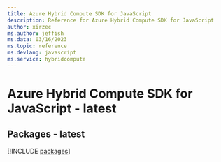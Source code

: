 ```yaml
---
title: Azure Hybrid Compute SDK for JavaScript
description: Reference for Azure Hybrid Compute SDK for JavaScript
author: xirzec
ms.author: jeffish
ms.data: 03/16/2023
ms.topic: reference
ms.devlang: javascript
ms.service: hybridcompute
---
```

# Azure Hybrid Compute SDK for JavaScript - latest
## Packages - latest
[!INCLUDE [packages](hybrid-compute-index.md)]